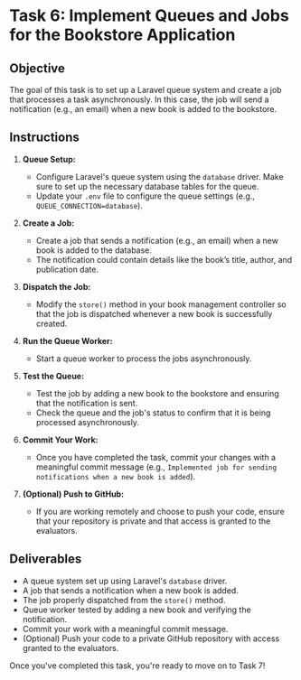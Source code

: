 # Task 6: Implement Queues and Jobs for the Bookstore Application

## Objective

The goal of this task is to set up a Laravel queue system and create a job that processes a task asynchronously. In this case, the job will send a notification (e.g., an email) when a new book is added to the bookstore.

## Instructions

1. **Queue Setup:**
   - Configure Laravel's queue system using the `database` driver. Make sure to set up the necessary database tables for the queue.
   - Update your `.env` file to configure the queue settings (e.g., `QUEUE_CONNECTION=database`).

2. **Create a Job:**
   - Create a job that sends a notification (e.g., an email) when a new book is added to the database.
   - The notification could contain details like the book’s title, author, and publication date.

3. **Dispatch the Job:**
   - Modify the `store()` method in your book management controller so that the job is dispatched whenever a new book is successfully created.

4. **Run the Queue Worker:**
   - Start a queue worker to process the jobs asynchronously.

5. **Test the Queue:**
   - Test the job by adding a new book to the bookstore and ensuring that the notification is sent.
   - Check the queue and the job's status to confirm that it is being processed asynchronously.

6. **Commit Your Work:**
   - Once you have completed the task, commit your changes with a meaningful commit message (e.g., `Implemented job for sending notifications when a new book is added`).

7. **(Optional) Push to GitHub:**
   - If you are working remotely and choose to push your code, ensure that your repository is private and that access is granted to the evaluators.

## Deliverables

- A queue system set up using Laravel's `database` driver.
- A job that sends a notification when a new book is added.
- The job properly dispatched from the `store()` method.
- Queue worker tested by adding a new book and verifying the notification.
- Commit your work with a meaningful commit message.
- (Optional) Push your code to a private GitHub repository with access granted to the evaluators.

Once you've completed this task, you're ready to move on to Task 7!
